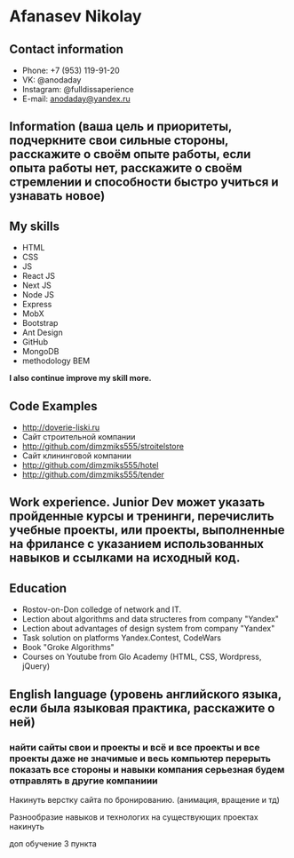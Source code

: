 # Afanasev Nikolay
## Contact information
* Phone: +7 (953) 119-91-20
* VK: @anodaday
* Instagram: @fulldissaperience
* E-mail: anodaday@yandex.ru
## Information (ваша цель и приоритеты, подчеркните свои сильные стороны, расскажите о своём опыте работы, если опыта работы нет, расскажите о своём стремлении и способности быстро учиться и узнавать новое)
## My skills

* HTML
* CSS
*	JS
*	React JS
*	Next JS
*	Node JS
*	Express
*	MobX
*	Bootstrap
*	Ant Design 
*	GitHub
*	MongoDB
*	methodology BEM 

**I also continue improve my skill more.**

## Code Examples

* http://doverie-liski.ru
* Сайт строительной компании
* http://github.com/dimzmiks555/stroitelstore
* Сайт клининговой компании 
* http://github.com/dimzmiks555/hotel
* http://github.com/dimzmiks555/tender

## Work experience. Junior Dev может указать пройденные курсы и тренинги, перечислить учебные проекты, или проекты, выполненные на фрилансе с указанием использованных навыков и ссылками на исходный код.
## Education

* Rostov-on-Don colledge of network and IT.
*	Lection about algorithms and data structeres from company "Yandex"
*	Lection about advantages of design system from company "Yandex"
*	Task solution on platforms Yandex.Contest,  CodeWars
*	Book "Groke Algorithms"
*	Courses on Youtube from Glo Academy (HTML, CSS, Wordpress, jQuery)


## English language (уровень английского языка, если была языковая практика, расскажите о ней)

### найти сайты свои и проекты и всё и все проекты и все проекты даже не значимые и весь компьютер перерыть показать все стороны и навыки компания серьезная будем отправлять в другие компаниии

Накинуть верстку сайта по бронированию. (анимация, вращение и тд)
 
 Разнообразие навыков и технологих на существующих проектах накинуть
 
доп обучение 3 пункта
